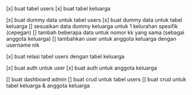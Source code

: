 <!-- ----- Tabel -->
[x] buat tabel users
[x] buat tabel keluarga

<!-- ----- dummy data -->
[x] buat dummy data untuk tabel users
[x] buat dummy data untuk tabel keluarga
[] sesuaikan data dummy keluarga untuk 1 kelurahan spesifik (cepegan)
[] tambah beberapa data untuk nomor kk yang sama (sebagai anggota keluarga)
[] tambahkan user untuk anggota keluarga dengan username nik 

<!-- ----- relasi -->
[x] buat relasi tabel users dengan tabel keluarga

<!-- ----- auth -->
[x] buat auth untuk user
[x] buat auth untuk anggota keluarga

<!-- ----- Admin -->
[] buat dashboard admin
[] buat crud untuk tabel users
[] buat crud untuk tabel keluarga & anggota keluarga